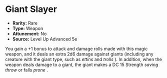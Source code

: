 # Giant Slayer

- **Rarity:** Rare
- **Type:** Weapon
- **Attunement:** No
- **Source:** Level Up Advanced 5e

You gain a +1 bonus to attack and damage rolls made with this magic weapon, and it deals an extra 2d6 damage against giants (including any creature with the giant type, such as _ettins_  and _trolls_ ). In addition, when the weapon deals damage to a giant, the giant makes a DC 15 Strength _saving throw_  or falls _prone_ .

